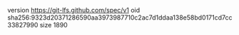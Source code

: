 version https://git-lfs.github.com/spec/v1
oid sha256:9323d20371286590aa3973987710c2ac7d1ddaa138e58bd0171cd7cc33827990
size 1890
